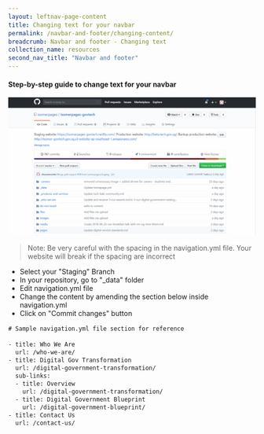 ```yaml
---
layout: leftnav-page-content
title: Changing text for your navbar
permalink: /navbar-and-footer/changing-content/
breadcrumb: Navbar and footer - Changing text
collection_name: resources
second_nav_title: "Navbar and footer"
---
```

#### **Step-by-step guide to change text for your navbar**
![Changing text for your navbar](/images/resources/changing-content-for-your-navigation-bar.gif)
> Note: Be very careful with the spacing in the navigation.yml file. Your website will break if the spacing are incorrect

* Select your "Staging" Branch
* In your repository, go to "_data" folder
* Edit navigation.yml file
* Change the content by amending the section below inside navigation.yml
* Click on "Commit changes" button

```
# Sample navigation.yml file section for reference

- title: Who We Are
  url: /who-we-are/
- title: Digital Gov Transformation
  url: /digital-government-transformation/
  sub-links:
  - title: Overview
    url: /digital-government-transformation/
  - title: Digital Government Blueprint
    url: /digital-government-blueprint/
- title: Contact Us
  url: /contact-us/
```
